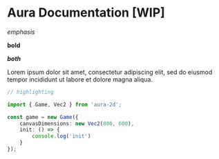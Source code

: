 # Aura Documentation [WIP]

*emphasis*

**bold**

***both***

Lorem ipsum dolor sit amet, consectetur adipiscing elit, sed do eiusmod tempor incididunt ut labore et dolore magna aliqua.

```typescript
// highlighting

import { Game, Vec2 } from 'aura-2d';

const game = new Game({
    canvasDimensions: new Vec2(800, 600),
    init: () => {
        console.log('init')
    }
});
```
